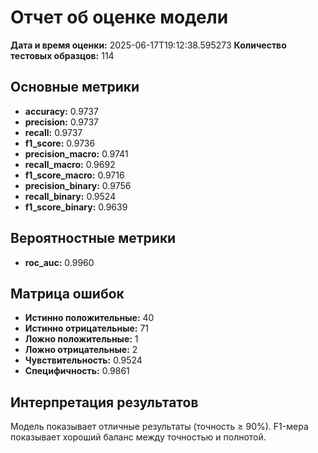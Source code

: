 # Отчет об оценке модели

**Дата и время оценки:** 2025-06-17T19:12:38.595273
**Количество тестовых образцов:** 114

## Основные метрики

- **accuracy:** 0.9737
- **precision:** 0.9737
- **recall:** 0.9737
- **f1_score:** 0.9736
- **precision_macro:** 0.9741
- **recall_macro:** 0.9692
- **f1_score_macro:** 0.9716
- **precision_binary:** 0.9756
- **recall_binary:** 0.9524
- **f1_score_binary:** 0.9639

## Вероятностные метрики

- **roc_auc:** 0.9960

## Матрица ошибок


- **Истинно положительные:** 40
- **Истинно отрицательные:** 71
- **Ложно положительные:** 1
- **Ложно отрицательные:** 2
- **Чувствительность:** 0.9524
- **Специфичность:** 0.9861

## Интерпретация результатов

Модель показывает отличные результаты (точность ≥ 90%).
F1-мера показывает хороший баланс между точностью и полнотой.
